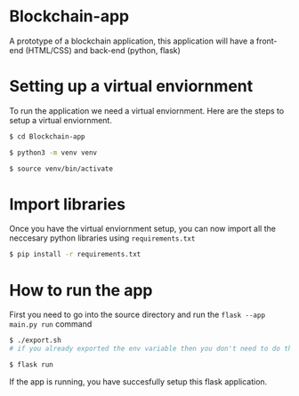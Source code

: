 # Blockchain-app
A prototype of a blockchain application, this application will have a front-end (HTML/CSS) and back-end (python, flask)

# Setting up a virtual enviornment
To run the application we need a virtual enviornment. Here are the steps to setup a virtual enviornment.

```bash
$ cd Blockchain-app

$ python3 -m venv venv

$ source venv/bin/activate
```

# Import libraries
Once you have the virtual enviornment setup, you can now import all the neccesary python libraries using `requirements.txt`

```bash
$ pip install -r requirements.txt
```

# How to run the app
First you need to go into the source directory and run the `flask --app main.py run` command
```bash
$ ./export.sh
# if you already exported the env variable then you don't need to do this. (only need to run it once)

$ flask run
```
If the app is running, you have succesfully setup this flask application.